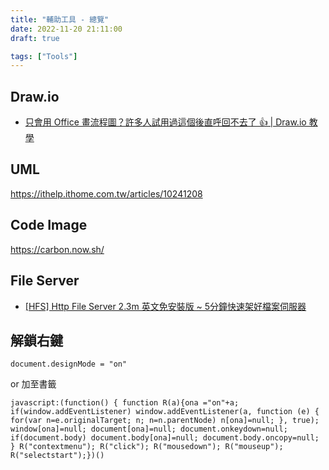 ```yaml
---
title: "輔助工具 - 總覽"
date: 2022-11-20 21:11:00
draft: true

tags: ["Tools"]
---
```

## Draw.io
- [只會用 Office 畫流程圖？許多人試用過這個後直呼回不去了 👍 | Draw.io 教學](https://www.youtube.com/watch?v=CU0ZhMoXz7k)

## UML
https://ithelp.ithome.com.tw/articles/10241208

## Code Image
https://carbon.now.sh/

## File Server
- [[HFS] Http File Server 2.3m 英文免安裝版 ~ 5分鐘快速架好檔案伺服器](https://www.inote.tw/http-file-server)


## 解鎖右鍵
```
document.designMode = "on"
```
or 加至書籤
```
javascript:(function() { function R(a){ona ="on"+a; if(window.addEventListener) window.addEventListener(a, function (e) { for(var n=e.originalTarget; n; n=n.parentNode) n[ona]=null; }, true); window[ona]=null; document[ona]=null; document.onkeydown=null; if(document.body) document.body[ona]=null; document.body.oncopy=null; } R("contextmenu"); R("click"); R("mousedown"); R("mouseup"); R("selectstart");})()
```
